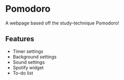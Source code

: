 # Pomodoro #

A webpage based off the study-technique Pomodoro!

## Features ##
- Timer settings
- Background settings
- Sound settings
- Spotify widget
- To-do list
